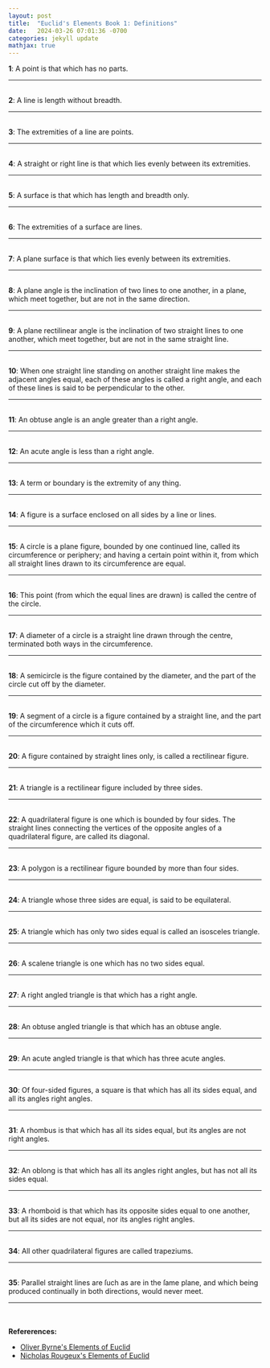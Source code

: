 ```yaml
---
layout: post
title:  "Euclid's Elements Book 1: Definitions"
date:   2024-03-26 07:01:36 -0700
categories: jekyll update
mathjax: true
---
```

<b>1</b>: A point is that which has no parts.
<br>
<hr>
<!--------------------------------------------->
<br>
<b>2</b>: A line is length without breadth.
<br>
<hr>
<!--------------------------------------------->
<br>
<b>3</b>: The extremities of a line are points.
<br>
<hr>
<!--------------------------------------------->
<br>
<b>4</b>: A straight or right line is that which lies evenly between its extremities.
<br>
<hr>
<!--------------------------------------------->
<br>
<b>5</b>: A surface is that which has length and breadth only.
<br>
<hr>
<!--------------------------------------------->
<br>
<b>6</b>: The extremities of a surface are lines.
<br>
<hr>
<!--------------------------------------------->
<br>
<b>7</b>: A plane surface is that which lies evenly between its extremities.
<br>
<hr>
<!--------------------------------------------->
<br>
<b>8</b>: A plane angle is the inclination of two lines to one another, in a plane, which meet together, but are not in the same direction.
<br>
<hr>
<!--------------------------------------------->
<br>
<b>9</b>: A plane rectilinear angle is the inclination of two straight lines to one another, which meet together, but are not in the same straight line.
<br>
<hr>
<!--------------------------------------------->
<br>
<b>10</b>: When one straight line standing on another straight line makes the adjacent angles equal, each of these angles is called a right angle, and each of these lines is said to be perpendicular to the other.
<br>
<hr>
<!--------------------------------------------->
<br>
<b>11</b>: An obtuse angle is an angle greater than a right angle.
<br>
<hr>
<!--------------------------------------------->
<br>
<b>12</b>: An acute angle is less than a right angle.
<br>
<hr>
<!--------------------------------------------->
<br>
<b>13</b>: A term or boundary is the extremity of any thing.
<br>
<hr>
<!--------------------------------------------->
<br>
<b>14</b>: A figure is a surface enclosed on all sides by a line or lines.
<br>
<hr>
<!--------------------------------------------->
<br>
<b>15</b>: A circle is a plane figure, bounded by one continued line, called its circumference or periphery; and having a certain point within it, from which all straight lines drawn to its circumference are equal.
<br>
<hr>
<!--------------------------------------------->
<br>
<b>16</b>: This point (from which the equal lines are drawn) is called the centre of the circle.
<br>
<hr>
<!--------------------------------------------->
<br>
<b>17</b>: A diameter of a circle is a straight line drawn through the centre, terminated both ways in the circumference.
<br>
<hr>
<!--------------------------------------------->
<br>
<b>18</b>: A semicircle is the figure contained by the diameter, and the part of the circle cut off by the diameter.
<br>
<hr>
<!--------------------------------------------->
<br>
<b>19</b>: A segment of a circle is a figure contained by a straight line, and the part of the circumference which it cuts off.
<br>
<hr>
<!--------------------------------------------->
<br>
<b>20</b>: A figure contained by straight lines only, is called a rectilinear figure.
<br>
<hr>
<!--------------------------------------------->
<br>
<b>21</b>: A triangle is a rectilinear figure included by three sides.
<br>
<hr>
<!--------------------------------------------->
<br>
<b>22</b>: A quadrilateral figure is one which is bounded by four sides. The straight lines connecting the vertices of the opposite angles of a quadrilateral figure, are called its diagonal.
<br>
<hr>
<!--------------------------------------------->
<br>
<b>23</b>: A polygon is a rectilinear figure bounded by more than four sides.
<br>
<hr>
<!--------------------------------------------->
<br>
<b>24</b>: A triangle whose three sides are equal, is said to be equilateral.
<br>
<hr>
<!--------------------------------------------->
<br>
<b>25</b>: A triangle which has only two sides equal is called an isosceles triangle.
<br>
<hr>
<!--------------------------------------------->
<br>
<b>26</b>: A scalene triangle is one which has no two sides equal.
<br>
<hr>
<!--------------------------------------------->
<br>
<b>27</b>: A right angled triangle is that which has a right angle.
<br>
<hr>
<!--------------------------------------------->
<br>
<b>28</b>: An obtuse angled triangle is that which has an obtuse angle.
<br>
<hr>
<!--------------------------------------------->
<br>
<b>29</b>: An acute angled triangle is that which has three acute angles.
<br>
<hr>
<!--------------------------------------------->
<br>
<b>30</b>: Of four-sided figures, a square is that which has all its sides equal, and all its angles right angles.
<br>
<hr>
<!--------------------------------------------->
<br>
<b>31</b>: A rhombus is that which has all its sides equal, but its angles are not right angles.
<br>
<hr>
<!--------------------------------------------->
<br>
<b>32</b>: An oblong is that which has all its angles right angles, but has not all its sides equal.
<br>
<hr>
<!--------------------------------------------->
<br>
<b>33</b>: A rhomboid is that which has its opposite sides equal to one another, but all its sides are not equal, nor its angles right angles.
<br>
<hr>
<!--------------------------------------------->
<br>
<b>34</b>: All other quadrilateral figures are called trapeziums.
<br>
<hr>
<!--------------------------------------------->
<br>
<b>35</b>: Parallel straight lines are ſuch as are in the ſame plane, and which being produced continually in both directions, would never meet.
<br>
<hr>
<!--------------------------------------------->
<br>
<br>
<b>Refererences:</b>
<ul>
<li><a href="https://www.amazon.com/dp/B09ZYVSSTP/ref=sspa_dk_detail_0?psc=1&pd_rd_i=B09ZYVSSTP&pd_rd_w=c4vZJ&content-id=amzn1.sym.f734d1a2-0bf9-4a26-ad34-2e1b969a5a75&pf_rd_p=f734d1a2-0bf9-4a26-ad34-2e1b969a5a75&pf_rd_r=WK3ER8B42S7VAPMGWWPZ&pd_rd_wg=8i8vz&pd_rd_r=789c12b3-868b-4990-85da-a643782719d6&sp_csd=d2lkZ2V0TmFtZT1zcF9kZXRhaWw">Oliver Byrne's Elements of Euclid</a></li>
<li><a href="https://www.c82.net/euclid/book1/">Nicholas Rougeux's Elements of Euclid</a></li>
</ul>


